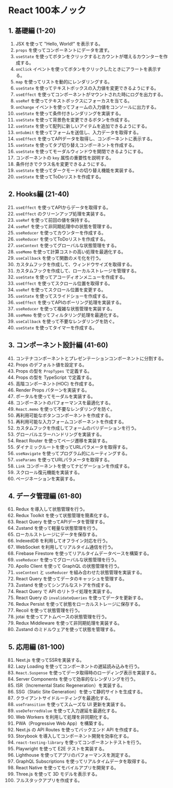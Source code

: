 # React 100本ノック

## 1. 基礎編 (1-20)
1. JSX を使って "Hello, World!" を表示する。
2. `props` を使ってコンポーネントにデータを渡す。
3. `useState` を使ってボタンをクリックするとカウントが増えるカウンターを作成する。
4. `onClick` イベントを使ってボタンをクリックしたときにアラートを表示する。
5. `map` を使ってリストを動的にレンダリングする。
6. `useState` を使ってテキストボックスの入力値を変更できるようにする。
7. `useEffect` を使ってコンポーネントがマウントされた時にログを出力する。
8. `useRef` を使ってテキストボックスにフォーカスを当てる。
9. `onChange` イベントを使ってフォームの入力値をコンソールに出力する。
10. `useState` を使って条件付きレンダリングを実装する。
11. `useState` を使って背景色を変更できるボタンを作成する。
12. `useState` を使って配列に新しいアイテムを追加できるようにする。
13. `onSubmit` を使ってフォームを送信し、入力データを取得する。
14. `useEffect` を使ってAPIデータを取得し、コンポーネントに表示する。
15. `useState` を使ってタブ切り替えコンポーネントを作成する。
16. `useState` を使ってモーダルウィンドウを開閉できるようにする。
17. コンポーネントの `key` 属性の重要性を説明する。
18. 条件付きでクラス名を変更できるようにする。
19. `useState` を使ってダークモードの切り替え機能を実装する。
20. `useState` を使ってToDoリストを作成する。

## 2. Hooks編 (21-40)
21. `useEffect` を使ってAPIからデータを取得する。
22. `useEffect` のクリーンアップ処理を実装する。
23. `useRef` を使って前回の値を保持する。
24. `useRef` を使って非同期処理中の状態を管理する。
25. `useReducer` を使ってカウンターを作成する。
26. `useReducer` を使ってToDoリストを作成する。
27. `useContext` を使ってグローバルな状態管理をする。
28. `useMemo` を使って計算コストの高い処理を最適化する。
29. `useCallback` を使って関数のメモ化を行う。
30. カスタムフックを作成して、ウィンドウサイズを取得する。
31. カスタムフックを作成して、ローカルストレージを管理する。
32. `useState` を使ってアコーディオンメニューを作成する。
33. `useEffect` を使ってスクロール位置を取得する。
34. `useRef` を使ってスクロール位置を変更する。
35. `useState` を使ってスライドショーを作成する。
36. `useEffect` を使ってAPIのポーリング処理を実装する。
37. `useReducer` を使って複雑な状態管理を実装する。
38. `useMemo` を使ってフィルタリング処理を最適化する。
39. `useCallback` を使って不要なレンダリングを防ぐ。
40. `useState` を使ってタイマーを作成する。

## 3. コンポーネント設計編 (41-60)
41. コンテナコンポーネントとプレゼンテーションコンポーネントに分割する。
42. Props のデフォルト値を設定する。
43. Props の型を `PropTypes` で定義する。
44. Props の型を TypeScript で定義する。
45. 高階コンポーネント(HOC) を作成する。
46. Render Props パターンを実装する。
47. ポータルを使ってモーダルを実装する。
48. コンポーネントのパフォーマンスを最適化する。
49. `React.memo` を使って不要なレンダリングを防ぐ。
50. 再利用可能なボタンコンポーネントを作成する。
51. 再利用可能な入力フォームコンポーネントを作成する。
52. カスタムフックを作成してフォームのバリデーションを行う。
53. グローバルエラーハンドリングを実装する。
54. React Router を使ってページ遷移を実装する。
55. ダイナミックルートを使ってURLパラメータを取得する。
56. `useNavigate` を使ってプログラム的にルーティングする。
57. `useParams` を使ってURLパラメータを取得する。
58. `Link` コンポーネントを使ってナビゲーションを作成する。
59. スクロール復元機能を実装する。
60. ページネーションを実装する。

## 4. データ管理編 (61-80)
61. Redux を導入して状態管理を行う。
62. Redux Toolkit を使って状態管理を簡素化する。
63. React Query を使ってAPIデータを管理する。
64. Zustand を使って軽量な状態管理を行う。
65. ローカルストレージにデータを保存する。
66. IndexedDB を利用してオフライン対応を行う。
67. WebSocket を利用してリアルタイム通信を行う。
68. Firebase Firestore を使ってリアルタイムデータベースを構築する。
69. `useReducer` を使ってグローバルな状態管理を行う。
70. Apollo Client を使って GraphQL の状態管理を行う。
71. `useContext` と `useReducer` を組み合わせた状態管理を実装する。
72. React Query を使ってデータのキャッシュを管理する。
73. Zustand を使ってシンプルなストアを作成する。
74. React Query で API のリトライ処理を実装する。
75. React Query の `invalidateQueries` を使ってデータを更新する。
76. Redux Persist を使って状態をローカルストレージに保存する。
77. Recoil を使って状態管理を行う。
78. jotai を使ってアトムベースの状態管理を行う。
79. Redux Middleware を使って非同期処理を実装する。
80. Zustand のミドルウェアを使って状態を管理する。

## 5. 応用編 (81-100)
81. Next.js を使ってSSRを実装する。
82. Lazy Loading を使ってコンポーネントの遅延読み込みを行う。
83. `React.Suspense` を使ってデータ取得時のローディング表示を実装する。
84. Server Components を使って効率的なレンダリングを行う。
85. ISR（Incremental Static Regeneration）を実装する。
86. SSG（Static Site Generation）を使って静的サイトを生成する。
87. クライアントサイドルーティングを最適化する。
88. `useTransition` を使ってスムーズな UI 更新を実装する。
89. `useDeferredValue` を使って入力遅延を最適化する。
90. Web Workers を利用して処理を非同期化する。
91. PWA（Progressive Web App）を構築する。
92. Next.js の API Routes を使ってバックエンド API を作成する。
93. Storybook を導入してコンポーネント開発を効率化する。
94. `react-testing-library` を使ってコンポーネントテストを行う。
95. Playwright を使って E2E テストを実装する。
96. Lighthouse を使ってアプリのパフォーマンスを測定する。
97. GraphQL Subscriptions を使ってリアルタイムデータを取得する。
98. React Native を使ってモバイルアプリを開発する。
99. Three.js を使って 3D モデルを表示する。
100. フルスタックアプリを作成する。



